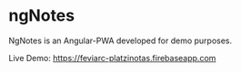 # ngNotes
NgNotes is an Angular-PWA developed for demo purposes.

Live Demo: https://feviarc-platzinotas.firebaseapp.com

